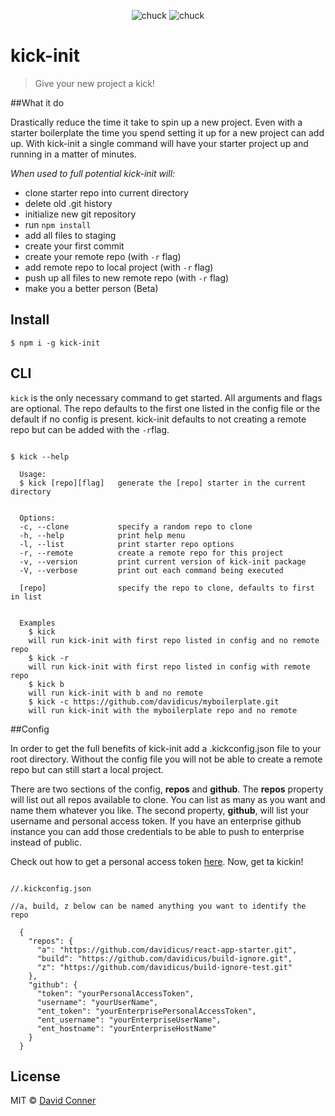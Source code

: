 
<div align="center">

![chuck](https://s3-us-west-2.amazonaws.com/s.cdpn.io/65463/chuck.png)   ![chuck](https://s3-us-west-2.amazonaws.com/s.cdpn.io/65463/chuck.png)


</div>

# kick-init

> Give your new project a kick!


##What it do

Drastically reduce the time it take to spin up a new project. Even with a starter boilerplate the time you spend setting it up for a new project can add up. With kick-init a single command will have your starter project up and running in a matter of minutes.

*When used to full potential kick-init will:*
- clone starter repo into current directory
- delete old .git history
- initialize new git repository
- run `npm install`
- add all files to staging
- create your first commit
- create your remote repo (with `-r` flag)
- add remote repo to local project (with `-r` flag)
- push up all files to new remote repo (with `-r` flag)
- make you a better person (Beta)


## Install

```
$ npm i -g kick-init
```


## CLI

`kick` is the only necessary command to get started. All arguments and flags are optional. The repo defaults to the first one listed in the config file or the default if no config is present. kick-init defaults to not creating a remote repo but can be added with the `-r`flag.

```

$ kick --help

  Usage:
  $ kick [repo][flag]   generate the [repo] starter in the current directory


  Options:
  -c, --clone           specify a random repo to clone
  -h, --help            print help menu
  -l, --list            print starter repo options
  -r, --remote          create a remote repo for this project
  -v, --version         print current version of kick-init package
  -V, --verbose         print out each command being executed

  [repo]                specify the repo to clone, defaults to first in list


  Examples
    $ kick
    will run kick-init with first repo listed in config and no remote repo
    $ kick -r
    will run kick-init with first repo listed in config with remote repo
    $ kick b
    will run kick-init with b and no remote
    $ kick -c https://github.com/davidicus/myboilerplate.git
    will run kick-init with the myboilerplate repo and no remote

```


##Config

In order to get the full benefits of kick-init add a .kickconfig.json file to your root directory. Without the config file you will not be able to create a remote repo but can still start a local project.

There are two sections of the config, **repos** and **github**. The **repos** property will list out all repos available to clone. You can list as many as you want and name them whatever you like. The second property, **github**, will list your username and personal access token. If you have an enterprise github instance you can add those credentials to be able to push to enterprise instead of public.

Check out how to get a personal access token [here](https://help.github.com/articles/creating-a-personal-access-token-for-the-command-line/).   Now, get ta kickin!

```

//.kickconfig.json

//a, build, z below can be named anything you want to identify the repo

  {
    "repos": {
      "a": "https://github.com/davidicus/react-app-starter.git",
      "build": "https://github.com/davidicus/build-ignore.git",
      "z": "https://github.com/davidicus/build-ignore-test.git"
    },
    "github": {
      "token": "yourPersonalAccessToken",
      "username": "yourUserName",
      "ent_token": "yourEnterprisePersonalAccessToken",
      "ent_username": "yourEnterpriseUserName",
      "ent_hostname": "yourEnterpriseHostName"
    }
  }

```



## License

MIT © [David Conner](http://david-conner.com)
